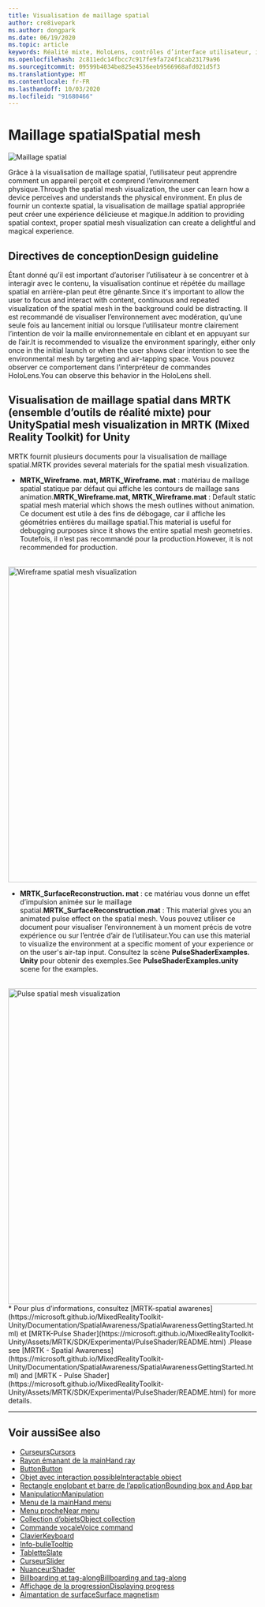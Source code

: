 ```yaml
---
title: Visualisation de maillage spatial
author: cre8ivepark
ms.author: dongpark
ms.date: 06/19/2020
ms.topic: article
keywords: Réalité mixte, HoloLens, contrôles d’interface utilisateur, interaction, interface utilisateur, expérience utilisateur, conception UX, interface utilisateur spatiale, interaction spatiale, interface utilisateur 3D, expérience utilisateur 3D
ms.openlocfilehash: 2c811edc14fbcc7c917fe9fa724f1cab23179a96
ms.sourcegitcommit: 09599b4034be825e4536eeb9566968afd021d5f3
ms.translationtype: MT
ms.contentlocale: fr-FR
ms.lasthandoff: 10/03/2020
ms.locfileid: "91680466"
---
```

# <a name="spatial-mesh"></a><span data-ttu-id="0aaf0-103">Maillage spatial</span><span class="sxs-lookup"><span data-stu-id="0aaf0-103">Spatial mesh</span></span>

![Maillage spatial](images/MRTK_PulseShader_SpatialMesh.gif)

<span data-ttu-id="0aaf0-105">Grâce à la visualisation de maillage spatial, l’utilisateur peut apprendre comment un appareil perçoit et comprend l’environnement physique.</span><span class="sxs-lookup"><span data-stu-id="0aaf0-105">Through the spatial mesh visualization, the user can learn how a device perceives and understands the physical environment.</span></span> <span data-ttu-id="0aaf0-106">En plus de fournir un contexte spatial, la visualisation de maillage spatial appropriée peut créer une expérience délicieuse et magique.</span><span class="sxs-lookup"><span data-stu-id="0aaf0-106">In addition to providing spatial context, proper spatial mesh visualization can create a delightful and magical experience.</span></span>  

## <a name="design-guideline"></a><span data-ttu-id="0aaf0-107">Directives de conception</span><span class="sxs-lookup"><span data-stu-id="0aaf0-107">Design guideline</span></span>
<span data-ttu-id="0aaf0-108">Étant donné qu’il est important d’autoriser l’utilisateur à se concentrer et à interagir avec le contenu, la visualisation continue et répétée du maillage spatial en arrière-plan peut être gênante.</span><span class="sxs-lookup"><span data-stu-id="0aaf0-108">Since it's important to allow the user to focus and interact with content, continuous and repeated visualization of the spatial mesh in the background could be distracting.</span></span> <span data-ttu-id="0aaf0-109">Il est recommandé de visualiser l’environnement avec modération, qu’une seule fois au lancement initial ou lorsque l’utilisateur montre clairement l’intention de voir la maille environnementale en ciblant et en appuyant sur de l’air.</span><span class="sxs-lookup"><span data-stu-id="0aaf0-109">It is recommended to visualize the environment sparingly, either only once in the initial launch or when the user shows clear intention to see the environmental mesh by targeting and air-tapping space.</span></span> <span data-ttu-id="0aaf0-110">Vous pouvez observer ce comportement dans l’interpréteur de commandes HoloLens.</span><span class="sxs-lookup"><span data-stu-id="0aaf0-110">You can observe this behavior in the HoloLens shell.</span></span>
<br>


## <a name="spatial-mesh-visualization-in-mrtk-mixed-reality-toolkit-for-unity"></a><span data-ttu-id="0aaf0-111">Visualisation de maillage spatial dans MRTK (ensemble d’outils de réalité mixte) pour Unity</span><span class="sxs-lookup"><span data-stu-id="0aaf0-111">Spatial mesh visualization in MRTK (Mixed Reality Toolkit) for Unity</span></span>
<span data-ttu-id="0aaf0-112">MRTK fournit plusieurs documents pour la visualisation de maillage spatial.</span><span class="sxs-lookup"><span data-stu-id="0aaf0-112">MRTK provides several materials for the spatial mesh visualization.</span></span>

- <span data-ttu-id="0aaf0-113">**MRTK_Wireframe. mat, MRTK_Wireframe. mat** : matériau de maillage spatial statique par défaut qui affiche les contours de maillage sans animation.</span><span class="sxs-lookup"><span data-stu-id="0aaf0-113">**MRTK_Wireframe.mat, MRTK_Wireframe.mat** : Default static spatial mesh material which shows the mesh outlines without animation.</span></span> <span data-ttu-id="0aaf0-114">Ce document est utile à des fins de débogage, car il affiche les géométries entières du maillage spatial.</span><span class="sxs-lookup"><span data-stu-id="0aaf0-114">This material is useful for debugging purposes since it shows the entire spatial mesh geometries.</span></span> <span data-ttu-id="0aaf0-115">Toutefois, il n’est pas recommandé pour la production.</span><span class="sxs-lookup"><span data-stu-id="0aaf0-115">However, it is not recommended for production.</span></span>
<br>
<img src="images/SurfaceReconstruction.jpg" alt="Wireframe spatial mesh visualization" width="640px">

- <span data-ttu-id="0aaf0-116">**MRTK_SurfaceReconstruction. mat** : ce matériau vous donne un effet d’impulsion animée sur le maillage spatial.</span><span class="sxs-lookup"><span data-stu-id="0aaf0-116">**MRTK_SurfaceReconstruction.mat** : This material gives you an animated pulse effect on the spatial mesh.</span></span> <span data-ttu-id="0aaf0-117">Vous pouvez utiliser ce document pour visualiser l’environnement à un moment précis de votre expérience ou sur l’entrée d’air de l’utilisateur.</span><span class="sxs-lookup"><span data-stu-id="0aaf0-117">You can use this material to visualize the environment at a specific moment of your experience or on the user's air-tap input.</span></span> <span data-ttu-id="0aaf0-118">Consultez la scène **PulseShaderExamples. Unity** pour obtenir des exemples.</span><span class="sxs-lookup"><span data-stu-id="0aaf0-118">See **PulseShaderExamples.unity** scene for the examples.</span></span>
<br>
<img src="images/MRTK_SRMesh_Pulse.jpg" alt="Pulse spatial mesh visualization" width="640px">
* <span data-ttu-id="0aaf0-119">Pour plus d’informations, consultez [MRTK-spatial awarenes](https://microsoft.github.io/MixedRealityToolkit-Unity/Documentation/SpatialAwareness/SpatialAwarenessGettingStarted.html) et [MRTK-Pulse Shader](https://microsoft.github.io/MixedRealityToolkit-Unity/Assets/MRTK/SDK/Experimental/PulseShader/README.html) .</span><span class="sxs-lookup"><span data-stu-id="0aaf0-119">Please see [MRTK - Spatial Awareness](https://microsoft.github.io/MixedRealityToolkit-Unity/Documentation/SpatialAwareness/SpatialAwarenessGettingStarted.html) and [MRTK - Pulse Shader](https://microsoft.github.io/MixedRealityToolkit-Unity/Assets/MRTK/SDK/Experimental/PulseShader/README.html) for more details.</span></span>

<br>

---

## <a name="see-also"></a><span data-ttu-id="0aaf0-120">Voir aussi</span><span class="sxs-lookup"><span data-stu-id="0aaf0-120">See also</span></span>

* [<span data-ttu-id="0aaf0-121">Curseurs</span><span class="sxs-lookup"><span data-stu-id="0aaf0-121">Cursors</span></span>](cursors.md)
* [<span data-ttu-id="0aaf0-122">Rayon émanant de la main</span><span class="sxs-lookup"><span data-stu-id="0aaf0-122">Hand ray</span></span>](point-and-commit.md)
* [<span data-ttu-id="0aaf0-123">Button</span><span class="sxs-lookup"><span data-stu-id="0aaf0-123">Button</span></span>](button.md)
* [<span data-ttu-id="0aaf0-124">Objet avec interaction possible</span><span class="sxs-lookup"><span data-stu-id="0aaf0-124">Interactable object</span></span>](interactable-object.md)
* [<span data-ttu-id="0aaf0-125">Rectangle englobant et barre de l’application</span><span class="sxs-lookup"><span data-stu-id="0aaf0-125">Bounding box and App bar</span></span>](app-bar-and-bounding-box.md)
* [<span data-ttu-id="0aaf0-126">Manipulation</span><span class="sxs-lookup"><span data-stu-id="0aaf0-126">Manipulation</span></span>](direct-manipulation.md)
* [<span data-ttu-id="0aaf0-127">Menu de la main</span><span class="sxs-lookup"><span data-stu-id="0aaf0-127">Hand menu</span></span>](hand-menu.md)
* [<span data-ttu-id="0aaf0-128">Menu proche</span><span class="sxs-lookup"><span data-stu-id="0aaf0-128">Near menu</span></span>](near-menu.md)
* [<span data-ttu-id="0aaf0-129">Collection d’objets</span><span class="sxs-lookup"><span data-stu-id="0aaf0-129">Object collection</span></span>](object-collection.md)
* [<span data-ttu-id="0aaf0-130">Commande vocale</span><span class="sxs-lookup"><span data-stu-id="0aaf0-130">Voice command</span></span>](voice-input.md)
* [<span data-ttu-id="0aaf0-131">Clavier</span><span class="sxs-lookup"><span data-stu-id="0aaf0-131">Keyboard</span></span>](keyboard.md)
* [<span data-ttu-id="0aaf0-132">Info-bulle</span><span class="sxs-lookup"><span data-stu-id="0aaf0-132">Tooltip</span></span>](tooltip.md)
* [<span data-ttu-id="0aaf0-133">Tablette</span><span class="sxs-lookup"><span data-stu-id="0aaf0-133">Slate</span></span>](slate.md)
* [<span data-ttu-id="0aaf0-134">Curseur</span><span class="sxs-lookup"><span data-stu-id="0aaf0-134">Slider</span></span>](slider.md)
* [<span data-ttu-id="0aaf0-135">Nuanceur</span><span class="sxs-lookup"><span data-stu-id="0aaf0-135">Shader</span></span>](shader.md)
* [<span data-ttu-id="0aaf0-136">Billboarding et tag-along</span><span class="sxs-lookup"><span data-stu-id="0aaf0-136">Billboarding and tag-along</span></span>](billboarding-and-tag-along.md)
* [<span data-ttu-id="0aaf0-137">Affichage de la progression</span><span class="sxs-lookup"><span data-stu-id="0aaf0-137">Displaying progress</span></span>](progress.md)
* [<span data-ttu-id="0aaf0-138">Aimantation de surface</span><span class="sxs-lookup"><span data-stu-id="0aaf0-138">Surface magnetism</span></span>](surface-magnetism.md)
